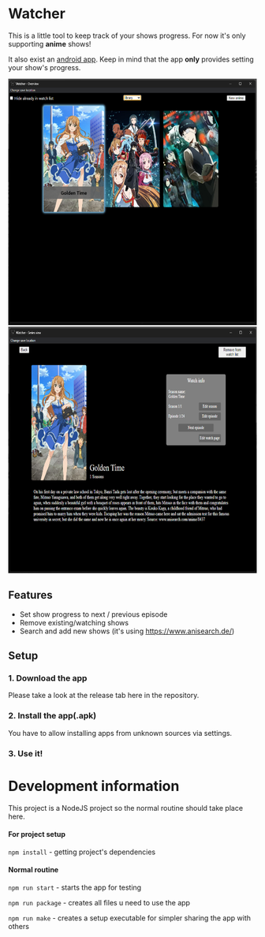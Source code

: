 # Watcher
This is a little tool to keep track of your shows progress.
For now it's only supporting **anime** shows!

It also exist an [android app](https://github.com/vizualjack/WatcherApp).
Keep in mind that the app **only** provides setting your show's progress.

<img src="doc/overview.png" height="500"/> <img src="doc/show.png" height="500"/>

## Features
- Set show progress to next / previous episode
- Remove existing/watching shows
- Search and add new shows (it's using https://www.anisearch.de/)

## Setup
### 1. Download the app
Please take a look at the release tab here in the repository.
### 2. Install the app(.apk)
You have to allow installing apps from unknown sources via settings.
### 3. Use it!

# Development information
This project is a NodeJS project so the normal routine should take place here.

#### For project setup
`npm install` - getting project's dependencies

#### Normal routine 
`npm run start` - starts the app for testing

`npm run package` - creates all files u need to use the app

`npm run make` - creates a setup executable for simpler sharing the app with others
